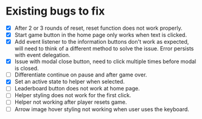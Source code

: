 # Existing bugs to fix

-   [x] After 2 or 3 rounds of reset, reset function does not work properly.
-   [x] Start game button in the home page only works when text is clicked.
-   [x] Add event listener to the information buttons don't work as expected, will need to think of a different method to solve the issue. Error persists with event delegation.
-   [x] Issue with modal close button, need to click multiple times before modal is closed.
-   [ ] Differentiate continue on pause and after game over.
-   [x] Set an active state to helper when selected.
-   [ ] Leaderboard button does not work at home page.
-   [ ] Helper styling does not work for the first click.
-   [ ] Helper not working after player resets game.
-   [ ] Arrow image hover styling not working when user uses the keyboard.
